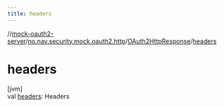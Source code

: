 ```yaml
---
title: headers
---
```

//[mock-oauth2-server](../../../index.html)/[no.nav.security.mock.oauth2.http](../index.html)/[OAuth2HttpResponse](index.html)/[headers](headers.html)



# headers



[jvm]\
val [headers](headers.html): Headers




